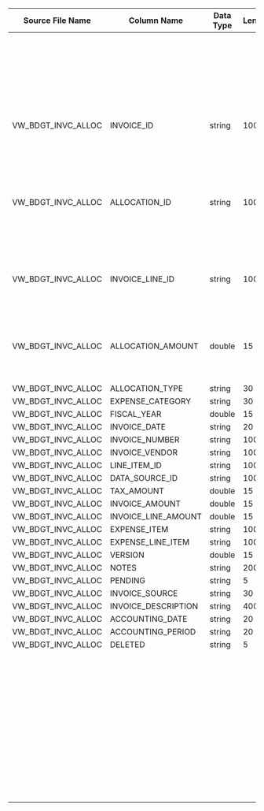 |	Source File Name	|	Column Name	|	Data Type	|	Length	|	Precision	|	Nullable	|	PK	|	BK	|		|		|		|		|	Target Table Name	|	Column Name	|	Data Type	|	Length	|	Nullable	|	PK	|
|	---	|	---	|	---	|	---	|	---	|	---	|	---	|	---	|	---	|	---	|	---	|	---	|	---	|	---	|	---	|	---	|	---	|	---	|
|		|		|		|		|		|		|		|		|		|		|	"Update if data already present, else inert"	|		|		|		|		|		|		|		|
|	VW_BDGT_INVC_ALLOC	|	INVOICE_ID	|	string	|	100	|		|		|		|	SEQ Number	|		|	Table name: HDM.BUD_INVOICE_ALLOC<br>Condition: BUD_INVC_KEY = BUD_INVC_KEY1<br>Output Column: BUD_INVC_ALLOC_KEY	|		|		|	BUD_INVOICE_ALLOC	|	BUD_INVC_ALLOC_KEY	|	"number(p,s)"	|	10	|		|		|
|	VW_BDGT_INVC_ALLOC	|	ALLOCATION_ID	|	string	|	100	|		|		|		|		|		|	Table Name: HDM.BUD_INVOICE<br>Condition: INVC_ID = INVOICE_ID_out AND ALLOCN_ID = ALLOCATION_ID_out AND INVC_LINE_ID = INVOICE_LINE_ID_out <br>Output Column: BUD_INVC_KEY	|		|		|	BUD_INVOICE_ALLOC	|	BUD_INVC_KEY	|	"number(p,s)"	|	10	|		|		|
|	VW_BDGT_INVC_ALLOC	|	INVOICE_LINE_ID	|	string	|	100	|		|		|		|		|		|	Table Name: HDM.BUD_DATA_SOURCE_DIM<br>Condition: DATA_SRC_ID = DATA_SOURCE_ID_out<br>Output Column: DATA_SRC_DIM_KEY	|		|		|	BUD_INVOICE_ALLOC	|	DATA_SRC_DIM_KEY	|	"number(p,s)"	|	10	|		|		|
|	VW_BDGT_INVC_ALLOC	|	ALLOCATION_AMOUNT	|	double	|	15	|		|		|		|		|		|	Table Name: HDM.BUD_EXPENSE_LINE_ITEM<br>Condition: EXPNS_LINE_ITEM_ID = LINE_ITEM_ID_out<br>Output Column: EXPNS_LINE_ITEM_KEY	|		|		|	BUD_INVOICE_ALLOC	|	EXPNS_LINE_ITEM_KEY	|	"number(p,s)"	|	10	|		|		|
|	VW_BDGT_INVC_ALLOC	|	ALLOCATION_TYPE	|	string	|	30	|		|		|		|		|		|		|		|		|	BUD_INVOICE_ALLOC	|	BUD_KEY	|	"number(p,s)"	|	10	|		|		|
|	VW_BDGT_INVC_ALLOC	|	EXPENSE_CATEGORY	|	string	|	30	|		|		|		|	TAX_AMOUNT	|		|		|		|		|	BUD_INVOICE_ALLOC	|	TAX_AMT	|	number	|	15	|		|		|
|	VW_BDGT_INVC_ALLOC	|	FISCAL_YEAR	|	double	|	15	|		|		|		|	INVOICE_AMOUNT	|		|		|		|		|	BUD_INVOICE_ALLOC	|	INVC_AMT	|	number	|	15	|		|		|
|	VW_BDGT_INVC_ALLOC	|	INVOICE_DATE	|	string	|	20	|		|		|		|	INVOICE_LINE_AMOUNT	|		|		|		|		|	BUD_INVOICE_ALLOC	|	INVC_LINE_AMT	|	number	|	15	|		|		|
|	VW_BDGT_INVC_ALLOC	|	INVOICE_NUMBER	|	string	|	100	|		|		|		|		|	"iif(isnull(VERSION),0,VERSION)"	|		|		|		|	BUD_INVOICE_ALLOC	|	VRSN	|	number	|	15	|		|		|
|	VW_BDGT_INVC_ALLOC	|	INVOICE_VENDOR	|	string	|	100	|		|		|		|	ALLOCATION_AMOUNT	|		|		|		|		|	BUD_INVOICE_ALLOC	|	ALLOCN_AMT	|	number	|	15	|		|		|
|	VW_BDGT_INVC_ALLOC	|	LINE_ITEM_ID	|	string	|	100	|		|		|		|		|	Y'	|		|		|		|	BUD_INVOICE_ALLOC	|	CURR_ROW_FLG	|	nvarchar2	|	1	|		|		|
|	VW_BDGT_INVC_ALLOC	|	DATA_SOURCE_ID	|	string	|	100	|		|		|		|		|	SYSDATE	|		|		|		|	BUD_INVOICE_ALLOC	|	ROW_STRT_DTTM	|	date	|	19	|		|		|
|	VW_BDGT_INVC_ALLOC	|	TAX_AMOUNT	|	double	|	15	|		|		|		|		|		|		|		|		|	BUD_INVOICE_ALLOC	|	ROW_STOP_DTTM	|	date	|	19	|		|		|
|	VW_BDGT_INVC_ALLOC	|	INVOICE_AMOUNT	|	double	|	15	|		|		|		|		|		|		|		|		|	BUD_INVOICE_ALLOC	|	ETL_LOAD_CYC_KEY	|	"number(p,s)"	|	10	|		|		|
|	VW_BDGT_INVC_ALLOC	|	INVOICE_LINE_AMOUNT	|	double	|	15	|		|		|		|		|		|		|		|		|	BUD_INVOICE_ALLOC	|	SRC_SYS_ID	|	number	|	15	|		|		|
|	VW_BDGT_INVC_ALLOC	|	EXPENSE_ITEM	|	string	|	100	|		|		|		|		|		|		|		|		|		|		|		|		|		|		|
|	VW_BDGT_INVC_ALLOC	|	EXPENSE_LINE_ITEM	|	string	|	100	|		|		|		|		|		|		|		|		|		|		|		|		|		|		|
|	VW_BDGT_INVC_ALLOC	|	VERSION	|	double	|	15	|		|		|		|		|		|		|		|		|		|		|		|		|		|		|
|	VW_BDGT_INVC_ALLOC	|	NOTES	|	string	|	2000	|		|		|		|		|		|		|		|		|		|		|		|		|		|		|
|	VW_BDGT_INVC_ALLOC	|	PENDING	|	string	|	5	|		|		|		|		|		|		|		|		|		|		|		|		|		|		|
|	VW_BDGT_INVC_ALLOC	|	INVOICE_SOURCE	|	string	|	30	|		|		|		|		|		|		|		|		|		|		|		|		|		|		|
|	VW_BDGT_INVC_ALLOC	|	INVOICE_DESCRIPTION	|	string	|	4000	|		|		|		|		|		|		|		|		|		|		|		|		|		|		|
|	VW_BDGT_INVC_ALLOC	|	ACCOUNTING_DATE	|	string	|	20	|		|		|		|		|		|		|		|		|		|		|		|		|		|		|
|	VW_BDGT_INVC_ALLOC	|	ACCOUNTING_PERIOD	|	string	|	20	|		|		|		|		|		|		|		|		|		|		|		|		|		|		|
|	VW_BDGT_INVC_ALLOC	|	DELETED	|	string	|	5	|		|		|		|		|		|		|		|		|		|		|		|		|		|		|
|		|		|		|		|		|		|		|		|		|		|		|		|		|		|		|		|		|		|
|		|		|		|		|		|		|		|		|		|		|		|		|		|		|		|		|		|		|
|		|		|		|		|		|		|		|		|		|		|		|		|		|		|		|		|		|		|
|		|		|		|		|		|		|		|		|		|		|		|		|		|		|		|		|		|		|
|		|		|		|		|		|		|		|		|		|		|		|		|		|		|		|		|		|		|
|		|		|		|		|		|		|		|		|		|		|		|		|		|		|		|		|		|		|
|		|		|		|		|		|		|		|		|		|		|		|		|		|		|		|		|		|		|
|		|		|		|		|		|		|		|		|		|		|		|		|		|		|		|		|		|		|
|		|		|		|		|		|		|		|		|		|		|		|		|		|		|		|		|		|		|
|		|		|		|		|		|		|		|		|		|		|		|		|		|		|		|		|		|		|
|		|		|		|		|		|		|		|		|		|		|		|		|		|		|		|		|		|		|
|		|		|		|		|		|		|		|		|		|		|		|		|		|		|		|		|		|		|
|		|		|		|		|		|		|		|		|		|		|		|		|		|		|		|		|		|		|
|		|		|		|		|		|		|		|		|		|		|		|		|		|		|		|		|		|		|
|		|		|		|		|		|		|		|		|		|		|		|		|		|		|		|		|		|		|
|		|		|		|		|		|		|		|		|		|		|		|		|		|		|		|		|		|		|
|		|		|		|		|		|		|		|		|		|		|		|		|		|		|		|		|		|		|
|		|		|		|		|		|		|		|		|		|		|		|		|		|		|		|		|		|		|
|		|		|		|		|		|		|		|		|		|		|		|		|		|		|		|		|		|		|
|		|		|		|		|		|		|		|		|		|		|		|		|		|		|		|		|		|		|
|		|		|		|		|		|		|		|		|		|		|		|		|		|		|		|		|		|		|
|		|		|		|		|		|		|		|		|		|		|		|		|		|		|		|		|		|		|
|		|		|		|		|		|		|		|		|		|		|		|		|		|		|		|		|		|		|
|		|		|		|		|		|		|		|		|		|		|		|		|		|		|		|		|		|		|
|		|		|		|		|		|		|		|		|		|		|		|		|		|		|		|		|		|		|
|		|		|		|		|		|		|		|		|		|		|		|		|		|		|		|		|		|		|
|		|		|		|		|		|		|		|		|		|		|		|		|		|		|		|		|		|		|
|		|		|		|		|		|		|		|		|		|		|		|		|		|		|		|		|		|		|
|		|		|		|		|		|		|		|		|		|		|		|		|		|		|		|		|		|		|
|		|		|		|		|		|		|		|		|		|		|		|		|		|		|		|		|		|		|
|		|		|		|		|		|		|		|		|		|		|		|		|		|		|		|		|		|		|
|		|		|		|		|		|		|		|		|		|		|		|		|		|		|		|		|		|		|
|		|		|		|		|		|		|		|		|		|		|		|		|		|		|		|		|		|		|
|		|		|		|		|		|		|		|		|		|		|		|		|		|		|		|		|		|		|
|		|		|		|		|		|		|		|		|		|		|		|		|		|		|		|		|		|		|
|		|		|		|		|		|		|		|		|		|		|		|		|		|		|		|		|		|		|
|		|		|		|		|		|		|		|		|		|		|		|		|		|		|		|		|		|		|
|		|		|		|		|		|		|		|		|		|		|		|		|		|		|		|		|		|		|
|		|		|		|		|		|		|		|		|		|		|		|		|		|		|		|		|		|		|
|		|		|		|		|		|		|		|		|		|		|		|		|		|		|		|		|		|		|
|		|		|		|		|		|		|		|		|		|		|		|		|		|		|		|		|		|		|
|		|		|		|		|		|		|		|		|		|		|		|		|		|		|		|		|		|		|
|		|		|		|		|		|		|		|		|		|		|		|		|		|		|		|		|		|		|
|		|		|		|		|		|		|		|		|		|		|		|		|		|		|		|		|		|		|
|		|		|		|		|		|		|		|		|		|		|		|		|		|		|		|		|		|		|
|		|		|		|		|		|		|		|		|		|		|		|		|		|		|		|		|		|		|
|		|		|		|		|		|		|		|		|		|		|		|		|		|		|		|		|		|		|
|		|		|		|		|		|		|		|		|		|		|		|		|		|		|		|		|		|		|
|		|		|		|		|		|		|		|		|		|		|		|		|		|		|		|		|		|		|
|		|		|		|		|		|		|		|		|		|		|		|		|		|		|		|		|		|		|
|		|		|		|		|		|		|		|		|		|		|		|		|		|		|		|		|		|		|
